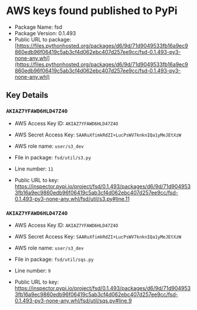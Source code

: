 # AWS keys found published to PyPi

* Package Name: fsd
* Package Version: 0.1.493
* Public URL to package: [https://files.pythonhosted.org/packages/d6/9d/71d9049533fb16a9ec9860edb96f06419c5ab3cf4d062ebc407d257ee9cc/fsd-0.1.493-py3-none-any.whl](https://files.pythonhosted.org/packages/d6/9d/71d9049533fb16a9ec9860edb96f06419c5ab3cf4d062ebc407d257ee9cc/fsd-0.1.493-py3-none-any.whl)

## Key Details

### `AKIAZ7YFAWD6HLD47Z4O`

* AWS Access Key ID: `AKIAZ7YFAWD6HLD47Z4O`
* AWS Secret Access Key: `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` 
* AWS role name: `user/s3_dev`
* File in package: `fsd/util/s3.py`
* Line number: `11`

* Public URL to key: https://inspector.pypi.io/project/fsd/0.1.493/packages/d6/9d/71d9049533fb16a9ec9860edb96f06419c5ab3cf4d062ebc407d257ee9cc/fsd-0.1.493-py3-none-any.whl/fsd/util/s3.py#line.11



### `AKIAZ7YFAWD6HLD47Z4O`

* AWS Access Key ID: `AKIAZ7YFAWD6HLD47Z4O`
* AWS Secret Access Key: `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` 
* AWS role name: `user/s3_dev`
* File in package: `fsd/util/sqs.py`
* Line number: `9`

* Public URL to key: https://inspector.pypi.io/project/fsd/0.1.493/packages/d6/9d/71d9049533fb16a9ec9860edb96f06419c5ab3cf4d062ebc407d257ee9cc/fsd-0.1.493-py3-none-any.whl/fsd/util/sqs.py#line.9


